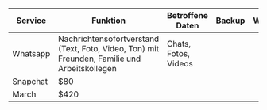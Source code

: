 | Service    | Funktion | Betroffene Daten | Backup | Wiederherstellung |
| -------- | ------- | -------- | -------- | -------- |
| Whatsapp  | Nachrichtensofortverstand (Text, Foto, Video, Ton) mit Freunden, Familie und Arbeitskollegen | Chats, Fotos, Videos   |
| Snapchat | $80     |
| March    | $420    |

